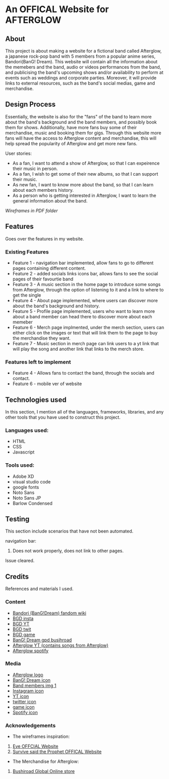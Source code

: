 # An OFFICAL Website for AFTERGLOW
## About

 This project is about making a website for a fictional band called Afterglow, a japanese rock-pop band with 5 members from a popular anime series, Bandori(BanG! Dream). 
 This website will contain all the information about the memebers and the band, audio or videos performances from the band, and publicising the band's upcoming shows and/or availability to perform at events such as weddings and corporate parties. Moreover, it will provide links to external resources, such as the band's social medias, game and merchandise.


## Design Process

Essentially, the website is also for the "fans" of the band to learn more about the band's background and the band members, and possibly book them for shows. Additionally, have more fans buy some of their merchandise, music and booking them for gigs. Through this website more fans will have the access to Afterglow content and merchandise, this will help spread the popularity of Afterglow and get more new fans.

User stories:
- As a fan, I want to attend a show of Afterglow, so that I can expeirence their music in person.
- As a fan, I wish to get some of their new albums, so that I can support their music.
- As new fan, I want to know more about the band, so that I can learn about each members history.
- As a person who is getting interested in Afterglow, I want to learn the general information about the band.

*Wireframes in PDF folder*

## Features

Goes over the features in my website.

 ### Existing Features
 - Feature 1 - navigation bar implemented, allow fans to go to different pages containing different content.
 - Feature 2 - added socials links icons bar, allows fans to see the social pages of their favourtie band
 - Feature 3 - A music section in the home page to introduce some songs from Afterglow, through the option of listening to it and a link to where to get the single
 - Feature 4 - About page implemented, where users can discover more about the band's background and history.
 - Feature 5 - Profile page implemented, users who want to learn more about a band member can head there to discover more about each memeber
 - Feature 6 - Merch page implmented, under the merch section, users can either click on the images or text that will link them to the page to buy the merchandise they want.
 - Feature 7 - Music section in merch page can link users to a yt link that will play the song and another link that links to the merch store. 

 ### Features left to implement

 - Feature 4 - Allows fans to contact the band, through the socials and contact.
 - Feature 6 - mobile ver of website 

## Technologies used

In this section, I mention all of the languages, frameworks, libraries, and any other tools that you have used to construct this project. 

 ### Languages used:
- HTML
- CSS
- Javascript
 ### Tools used:
- Adobe XD
- visual studio code
- google fonts
 - Noto Sans
 - Noto Sans JP
 - Barlow Condensed

## Testing
 This section include scenarios that have not been automated.

 navigation bar:
 1. Does not work properly, does not link to other pages.

 Issue cleared.

## Credits
 References and materials I used.

 ### Content
  - [Bandori (BanG!Dream) fandom wiki](https://bandori.fandom.com/wiki/Afterglow)
  - [BGD insta](https://www.instagram.com/bang_dream_official_/)
  - [BGD YT](https://www.youtube.com/@BanGDreamGirlsBandParty)
  - [BGD twit](https://twitter.com/bang_dream_gbp)
  - [BGD game](https://play.google.com/store/apps/details?id=com.bushiroad.en.bangdreamgbp&gl=US&pli=1)
  - [BanG! Dream gpd busihroad](https://bang-dream-gbp-en.bushiroad.com)
  - [Afterglow YT (contains songs from Afterglow)](https://www.youtube.com/channel/UCmmb21SgNEyCFW0ZzG-kWvg)
  - [Afterglow spotify](https://open.spotify.com/artist/4Gahj9N72kVKOBZbKMu0OI)
 ### Media
  - [Afterglow logo](https://static.wikia.nocookie.net/bandori/images/f/f9/Afterglow_logo.png/revision/latest/scale-to-width-down/250?cb=20211201105320)
  - [BanG! Dream icon](https://static.wikia.nocookie.net/bandori/images/e/e6/Site-logo.png/revision/latest?cb=20210511144336)
  - [Band members img 1](https://fonts.googleapis.com/css2?family=Allura&family=Barlow+Condensed:ital@1&family=Roboto+Condensed:wght@300&family=ZCOOL+QingKe+HuangYou&display=swap)
  - [Instagram icon](https://cdn-icons-png.flaticon.com/512/2111/2111679.png)
  - [YT icon](https://cdn-icons-png.flaticon.com/512/1077/1077046.png)
  - [twitter icon](https://cdn-icons-png.flaticon.com/512/2111/2111819.png)
  - [game icon](https://cdn-icons-png.flaticon.com/512/726/726859.png)
  - [Spotify icon](https://cdn-icons-png.flaticon.com/512/2111/2111805.png)
 ### Acknowledgements 
  - The wireframes inspiration:
   1. [Eve OFFCIAL Website](https://eveofficial.com/)
   2. [Survive said the Prophet OFFICAL Website](https://survivesaidtheprophet.com/)
  - The Merchandise for Afterglow:
   1. [Bushiroad Global Online store](https://bushiroad-global-online-store.myshopify.com/collections/afterglow)